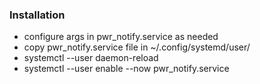 ### Installation
- configure args in pwr_notify.service as needed
- copy pwr_notify.service file in ~/.config/systemd/user/
- systemctl --user daemon-reload
- systemctl --user enable --now pwr_notify.service
